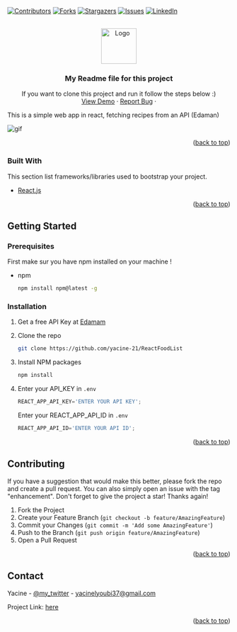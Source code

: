 <div id="top"></div>

<!-- PROJECT SHIELDS -->
<!--
*** I'm using markdown "reference style" links for readability.
*** Reference links are enclosed in brackets [ ] instead of parentheses ( ).
*** See the bottom of this document for the declaration of the reference variables
*** for contributors-url, forks-url, etc. This is an optional, concise syntax you may use.
*** https://www.markdownguide.org/basic-syntax/#reference-style-links
-->
[![Contributors][contributors-shield]][contributors-url]
[![Forks][forks-shield]][forks-url]
[![Stargazers][stars-shield]][stars-url]
[![Issues][issues-shield]][issues-url]
[![LinkedIn][linkedin-shield]][linkedin-url]



<!-- PROJECT LOGO -->
<br />
<div align="center">
  <a href="https://github.com/yacine/ReactFoodList">
    <img src="https://cap.img.pmdstatic.net/fit/http.3A.2F.2Fprd2-bone-image.2Es3-website-eu-west-1.2Eamazonaws.2Ecom.2Fcap.2F2017.2F11.2F06.2Fcaebbea8-6f81-4e6d-8c4a-f9dbfda76fb4.2Ejpeg/1200x630/background-color/ffffff/quality/70/cr/wqkgV2VzdGVuZDYxL0dldHR5IEltYWdlcyAvIENBUElUQUw%3D/la-food-tech-fait-craquer-les-investisseurs-1253941.jpg" alt="Logo" width="80" height="80">
  </a>

  <h3 align="center">My Readme file for this project </h3>

  <p align="center">
    If you want to clone this project and run it follow the steps below :)
    <br />
    <a href="https://react-food-list-jmpf7lvfp-yacine-21.vercel.app/">View Demo</a>
    ·
    <a href="https://github.com/yacine-21/ReactFoodList/issues">Report Bug</a>
    ·
  </p>
</div>

This is a simple web app in react, fetching recipes from an API (Edaman)

<img  src = "https://media4.giphy.com/media/A5ugHVbuFL3uo/200w.gif?cid=82a1493bmb4n8615mjht38spduuiw12pli1o283qiiofcrxk&rid=200w.gif&ct=g" alt='gif'/>

<p align="right">(<a href="#top">back to top</a>)</p>



### Built With

This section list frameworks/libraries used to bootstrap your project.

* [React.js](https://reactjs.org/)

<p align="right">(<a href="#top">back to top</a>)</p>


<!-- GETTING STARTED -->
## Getting Started
### Prerequisites

First make sur you have npm installed on your machine !
* npm
  ```sh
  npm install npm@latest -g
  ```

### Installation

1. Get a free API Key at [Edamam](https://developer.edamam.com/edamam-recipe-api)
2. Clone the repo
   ```sh
   git clone https://github.com/yacine-21/ReactFoodList
   ```
   
3. Install NPM packages
   ```sh
   npm install
   ```
   
4. Enter your API_KEY in 
`.env`
   ```js
   REACT_APP_API_KEY='ENTER YOUR API KEY';
   ```
   Enter your REACT_APP_API_ID in
   `.env`
   ```js
   REACT_APP_API_ID='ENTER YOUR API ID';
   ```


<p align="right">(<a href="#top">back to top</a>)</p>

<!-- CONTRIBUTING -->
## Contributing

If you have a suggestion that would make this better, please fork the repo and create a pull request. You can also simply open an issue with the tag "enhancement".
Don't forget to give the project a star! Thanks again!

1. Fork the Project
2. Create your Feature Branch (`git checkout -b feature/AmazingFeature`)
3. Commit your Changes (`git commit -m 'Add some AmazingFeature'`)
4. Push to the Branch (`git push origin feature/AmazingFeature`)
5. Open a Pull Request

<p align="right">(<a href="#top">back to top</a>)</p>

<!-- CONTACT -->
## Contact

Yacine - [@my_twitter](https://twitter.com/Yacine_D_21) - yacinelyoubi37@gmail.com

Project Link: [here](https://react-food-list-jmpf7lvfp-yacine-21.vercel.app/)

<p align="right">(<a href="#top">back to top</a>)</p>

<!-- MARKDOWN LINKS & IMAGES -->
<!-- https://www.markdownguide.org/basic-syntax/#reference-style-links -->
[contributors-shield]: https://img.shields.io/github/contributors/yacine-21/ReactFoodList.svg?style=for-the-badge
[contributors-url]: https://github.com/yacine-21/ReactFoodList/graphs/contributors
[forks-shield]: https://img.shields.io/github/forks/yacine-21/ReactFoodList.svg?style=for-the-badge
[forks-url]: https://github.com/yacine-21/ReactFoodList/network/members
[stars-shield]: https://img.shields.io/github/stars/yacine-21/ReactFoodList.svg?style=for-the-badge
[stars-url]: https://github.com/yacine-21/ReactFoodList/stargazers
[issues-shield]: https://img.shields.io/github/issues/yacine-21/ReactFoodList.svg?style=for-the-badge
[issues-url]: https://github.com/yacine-21/ReactFoodList/issues
[license-shield]: https://img.shields.io/github/license/yacine-21/ReactFoodList.svg?style=for-the-badge
[license-url]: https://github.com/yacine-21/ReactFoodList/blob/master/LICENSE.txt
[linkedin-shield]: https://img.shields.io/badge/-LinkedIn-black.svg?style=for-the-badge&logo=linkedin&colorB=555
[linkedin-url]: https://www.linkedin.com/in/yacine-lyoubi/
